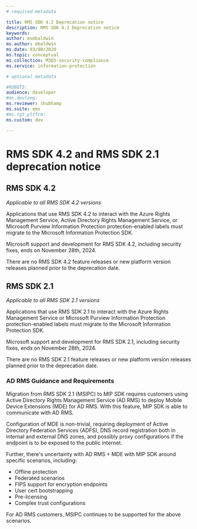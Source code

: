 ```yaml
---
# required metadata

title: RMS SDK 4.2 Deprecation notice
description: RMS SDK 4.2 Deprecation notice
keywords:
author: msmbaldwin
ms.author: mbaldwin
ms.date: 03/08/2020
ms.topic: conceptual
ms.collection: M365-security-compliance
ms.service: information-protection

# optional metadata

#ROBOTS:
audience: developer
#ms.devlang:
ms.reviewer: shubhamp
ms.suite: ems
#ms.tgt_pltfrm:
ms.custom: dev

---
```


# RMS SDK 4.2 and RMS SDK 2.1 deprecation notice

## RMS SDK 4.2
*Applicable to all RMS SDK 4.2 versions*

Applications that use RMS SDK 4.2 to interact with the Azure Rights Management Service, Active Directory Rights Management Service, or Microsoft Purview Information Protection protection-enabled labels must migrate to the Microsoft Information Protection SDK. 

Microsoft support and development for RMS SDK 4.2, including security fixes, ends on November 28th, 2024.

There are no RMS SDK 4.2 feature releases or new platform version releases planned prior to the deprecation date.

## RMS SDK 2.1
*Applicable to all RMS SDK 2.1 versions*

Applications that use RMS SDK 2.1 to interact with the Azure Rights Management Service or Microsoft Purview Information Protection protection-enabled labels must migrate to the Microsoft Information Protection SDK.

Microsoft support and development for RMS SDK 2.1, including security fixes, ends on November 28th, 2024.

There are no RMS SDK 2.1 feature releases or new platform version releases planned prior to the deprecation date.

### AD RMS Guidance and Requirements

Migration from RMS SDK 2.1 (MSIPC) to MIP SDK requires customers using Active Directory Rights Management Service (AD RMS) to deploy Mobile Device Extensions (MDE) for AD RMS. With this feature, MIP SDK is able to communicate with AD RMS.

Configuration of MDE is non-trivial, requiring deployment of Active Directory Federation Services (ADFS), DNS record registration both in internal and external DNS zones, and possibly proxy configurations if the endpoint is to be exposed to the public internet.

Further, there's uncertainty with AD RMS + MDE with MIP SDK around specific scenarios, including:

- Offline protection
- Federated scenarios
- FIPS support for encryption endpoints
- User cert bootstrapping
- Pre-licensing
- Complex trust configurations

For AD RMS customers, MSIPC continues to be supported for the above scenarios.

